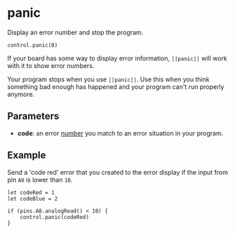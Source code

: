 # panic

Display an error number and stop the program.

```sig
control.panic(0)
```

If your board has some way to display error information, ``||panic||`` will work
with it to show error numbers.

Your program stops when you use ``||panic||``. Use this when you think something bad enough has
happened and your program can't run properly anymore.

## Parameters

* **code**: an error [number](/types/number) you match to an error situation in your program.

## Example

Send a 'code red' error that you created to the error display if the input from pin `A0` is
lower than `10`.

```blocks
let codeRed = 1
let codeBlue = 2

if (pins.A0.analogRead() < 10) {
    control.panic(codeRed)
}
```